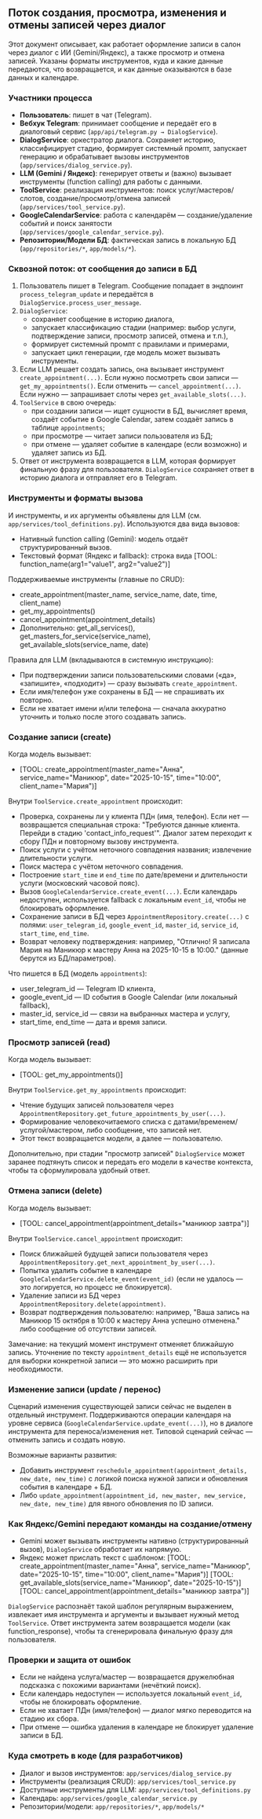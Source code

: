 ## Поток создания, просмотра, изменения и отмены записей через диалог

Этот документ описывает, как работает оформление записи в салон через диалог с ИИ (Gemini/Яндекс), а также просмотр и отмена записей. Указаны форматы инструментов, куда и какие данные передаются, что возвращается, и как данные оказываются в базе данных и календаре.

### Участники процесса
- **Пользователь**: пишет в чат (Telegram).
- **Вебхук Telegram**: принимает сообщение и передаёт его в диалоговый сервис (`app/api/telegram.py → DialogService`).
- **DialogService**: оркестратор диалога. Сохраняет историю, классифицирует стадию, формирует системный промпт, запускает генерацию и обрабатывает вызовы инструментов (`app/services/dialog_service.py`).
- **LLM (Gemini / Яндекс)**: генерирует ответы и (важно) вызывает инструменты (function calling) для работы с данными.
- **ToolService**: реализация инструментов: поиск услуг/мастеров/слотов, создание/просмотр/отмена записей (`app/services/tool_service.py`).
- **GoogleCalendarService**: работа с календарём — создание/удаление событий и поиск занятости (`app/services/google_calendar_service.py`).
- **Репозитории/Модели БД**: фактическая запись в локальную БД (`app/repositories/*`, `app/models/*`).

### Сквозной поток: от сообщения до записи в БД
1) Пользователь пишет в Telegram. Сообщение попадает в эндпоинт `process_telegram_update` и передаётся в `DialogService.process_user_message`.
2) `DialogService`:
   - сохраняет сообщение в историю диалога,
   - запускает классификацию стадии (например: выбор услуги, подтверждение записи, просмотр записей, отмена и т.п.),
   - формирует системный промпт с правилами и примерами,
   - запускает цикл генерации, где модель может вызывать инструменты.
3) Если LLM решает создать запись, она вызывает инструмент `create_appointment(...)`. Если нужно посмотреть свои записи — `get_my_appointments()`. Если отменить — `cancel_appointment(...)`. Если нужно — запрашивает слоты через `get_available_slots(...)`.
4) `ToolService` в свою очередь:
   - при создании записи — ищет сущности в БД, вычисляет время, создаёт событие в Google Calendar, затем создаёт запись в таблице `appointments`;
   - при просмотре — читает записи пользователя из БД;
   - при отмене — удаляет событие в календаре (если возможно) и удаляет запись из БД.
5) Ответ от инструмента возвращается в LLM, которая формирует финальную фразу для пользователя. `DialogService` сохраняет ответ в историю диалога и отправляет его в Telegram.

### Инструменты и форматы вызова
И инструменты, и их аргументы объявлены для LLM (см. `app/services/tool_definitions.py`). Используются два вида вызовов:
- Нативный function calling (Gemini): модель отдаёт структурированный вызов.
- Текстовый формат (Яндекс и fallback): строка вида
  [TOOL: function_name(arg1="value1", arg2="value2")]

Поддерживаемые инструменты (главные по CRUD):
- create_appointment(master_name, service_name, date, time, client_name)
- get_my_appointments()
- cancel_appointment(appointment_details)
- Дополнительно: get_all_services(), get_masters_for_service(service_name), get_available_slots(service_name, date)

Правила для LLM (вкладываются в системную инструкцию):
- При подтверждении записи пользовательскими словами («да», «запишите», «подходит») — сразу вызывать `create_appointment`.
- Если имя/телефон уже сохранены в БД — не спрашивать их повторно.
- Если не хватает имени и/или телефона — сначала аккуратно уточнить и только после этого создавать запись.

### Создание записи (create)
Когда модель вызывает:
- [TOOL: create_appointment(master_name="Анна", service_name="Маникюр", date="2025-10-15", time="10:00", client_name="Мария")]

Внутри `ToolService.create_appointment` происходит:
- Проверка, сохранены ли у клиента ПДн (имя, телефон). Если нет — возвращается специальная строка: "Требуются данные клиента. Перейди в стадию 'contact_info_request'". Диалог затем переходит к сбору ПДн и повторному вызову инструмента.
- Поиск услуги с учётом неточного совпадения названия; извлечение длительности услуги.
- Поиск мастера с учётом неточного совпадения.
- Построение `start_time` и `end_time` по дате/времени и длительности услуги (московский часовой пояс).
- Вызов `GoogleCalendarService.create_event(...)`. Если календарь недоступен, используется fallback с локальным `event_id`, чтобы не блокировать оформление.
- Сохранение записи в БД через `AppointmentRepository.create(...)` с полями: `user_telegram_id`, `google_event_id`, `master_id`, `service_id`, `start_time`, `end_time`.
- Возврат человеку подтверждения: например, "Отлично! Я записала Мария на Маникюр к мастеру Анна на 2025-10-15 в 10:00." (данные берутся из БД/параметров).

Что пишется в БД (модель `appointments`):
- user_telegram_id — Telegram ID клиента,
- google_event_id — ID события в Google Calendar (или локальный fallback),
- master_id, service_id — связи на выбранных мастера и услугу,
- start_time, end_time — дата и время записи.

### Просмотр записей (read)
Когда модель вызывает:
- [TOOL: get_my_appointments()]

Внутри `ToolService.get_my_appointments` происходит:
- Чтение будущих записей пользователя через `AppointmentRepository.get_future_appointments_by_user(...)`.
- Формирование человекочитаемого списка с датами/временем/услугой/мастером, либо сообщение, что записей нет.
- Этот текст возвращается модели, а далее — пользователю.

Дополнительно, при стадии "просмотр записей" `DialogService` может заранее подтянуть список и передать его модели в качестве контекста, чтобы та сформулировала удобный ответ.

### Отмена записи (delete)
Когда модель вызывает:
- [TOOL: cancel_appointment(appointment_details="маникюр завтра")]

Внутри `ToolService.cancel_appointment` происходит:
- Поиск ближайшей будущей записи пользователя через `AppointmentRepository.get_next_appointment_by_user(...)`.
- Попытка удалить событие в календаре `GoogleCalendarService.delete_event(event_id)` (если не удалось — это логируется, но процесс не блокируется).
- Удаление записи из БД через `AppointmentRepository.delete(appointment)`.
- Возврат подтверждения пользователю: например, "Ваша запись на Маникюр 15 октября в 10:00 к мастеру Анна успешно отменена." либо сообщение об отсутствии записей.

Замечание: на текущий момент инструмент отменяет ближайшую запись. Уточнение по тексту `appointment_details` ещё не используется для выборки конкретной записи — это можно расширить при необходимости.

### Изменение записи (update / перенос)
Сценарий изменения существующей записи сейчас не выделен в отдельный инструмент. Поддерживаются операции календаря на уровне сервиса (`GoogleCalendarService.update_event(...)`), но в диалоге инструмента для переноса/изменения нет. Типовой сценарий сейчас — отменить запись и создать новую.

Возможные варианты развития:
- Добавить инструмент `reschedule_appointment(appointment_details, new_date, new_time)` с логикой поиска нужной записи и обновления события в календаре + БД.
- Либо `update_appointment(appointment_id, new_master, new_service, new_date, new_time)` для явного обновления по ID записи.

### Как Яндекс/Gemini передают команды на создание/отмену
- Gemini может вызывать инструменты нативно (структурированный вызов), `DialogService` обработает их напрямую.
- Яндекс может прислать текст с шаблоном:
  [TOOL: create_appointment(master_name="Анна", service_name="Маникюр", date="2025-10-15", time="10:00", client_name="Мария")]
  [TOOL: get_available_slots(service_name="Маникюр", date="2025-10-15")]
  [TOOL: cancel_appointment(appointment_details="маникюр завтра")]

`DialogService` распознаёт такой шаблон регулярным выражением, извлекает имя инструмента и аргументы и вызывает нужный метод `ToolService`. Ответ инструмента затем возвращается модели (как function_response), чтобы та сгенерировала финальную фразу для пользователя.

### Проверки и защита от ошибок
- Если не найдена услуга/мастер — возвращается дружелюбная подсказка с похожими вариантами (нечёткий поиск).
- Если календарь недоступен — используется локальный `event_id`, чтобы не блокировать оформление.
- Если не хватает ПДн (имя/телефон) — диалог мягко переводится на стадию их сбора.
- При отмене — ошибка удаления в календаре не блокирует удаление записи в БД.

### Куда смотреть в коде (для разработчиков)
- Диалог и вызов инструментов: `app/services/dialog_service.py`
- Инструменты (реализация CRUD): `app/services/tool_service.py`
- Доступные инструменты для LLM: `app/services/tool_definitions.py`
- Календарь: `app/services/google_calendar_service.py`
- Репозитории/модели: `app/repositories/*`, `app/models/*`



